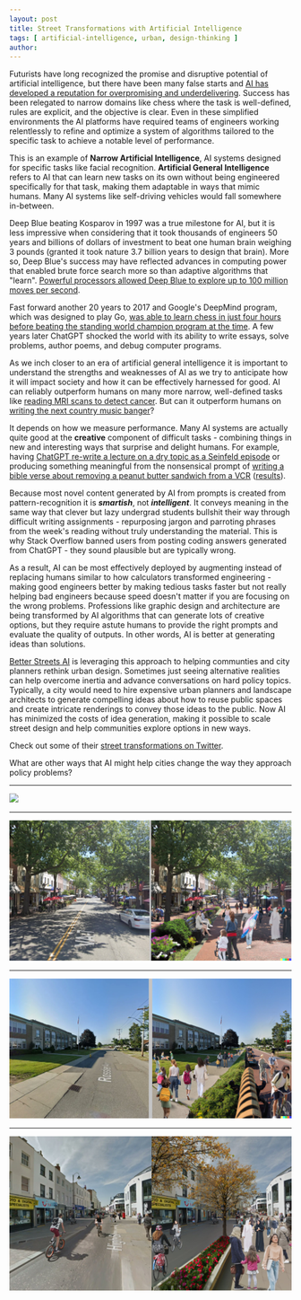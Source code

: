 ```yaml
---
layout: post
title: Street Transformations with Artificial Intelligence
tags: [ artificial-intelligence, urban, design-thinking ]
author:
---
```


Futurists have long recognized the promise and disruptive potential of artificial intelligence, but there have been many false starts and [AI has developed a reputation for overpromising and underdelivering](https://podcasts.apple.com/gb/podcast/ai-failure-series-overpromising-and-underdelivering/id1279927057?i=1000546421391). Success has been relegated to narrow domains like chess where the task is well-defined, rules are explicit, and the objective is clear. Even in these simplified environments the AI platforms have required teams of engineers working relentlessly to refine and optimize a system of algorithms tailored to the specific task to achieve a notable level of performance. 

This is an example of **Narrow Artificial Intelligence**, AI systems designed for specific tasks like facial recognition. **Artificial General Intelligence** refers to AI that can learn new tasks on its own without being engineered specifically for that task, making them adaptable in ways that mimic humans. Many AI systems like self-driving vehicles would fall somewhere in-between.  

Deep Blue beating Kosparov in 1997 was a true milestone for AI, but it is less impressive when considering that it took thousands of engineers 50 years and billions of dollars of investment to beat one human brain weighing 3 pounds (granted it took nature 3.7 billion years to design that brain). More so, Deep Blue's success may have reflected advances in computing power that enabled brute force search more so than adaptive algorithms that "learn". [Powerful processors allowed Deep Blue to explore up to 100 million moves per second](https://spectrum.ieee.org/how-ibms-deep-blue-beat-world-champion-chess-player-garry-kasparov). 

Fast forward another 20 years to 2017 and Google's DeepMind program, which was designed to play Go, [was able to learn chess in just four hours before beating the standing world champion program at the time](https://www.kasparov.com/blog-post/alphazero-ai-beats-champion-chess-program-after-teaching-itself-in-four-hours/). A few years later ChatGPT shocked the world with its ability to write essays, solve problems, author poems, and debug computer programs.   

As we inch closer to an era of artificial general intelligence it is important to understand the strengths and weaknesses of AI as we try to anticipate how it will impact society and how it can be effectively harnessed for good. AI can reliably outperform humans on many more narrow, well-defined tasks like [reading MRI scans to detect cancer](https://www.cancer.gov/news-events/cancer-currents-blog/2022/artificial-intelligence-cancer-imaging). But can it outperform humans on [writing the next country music banger](https://youtu.be/EPs6wdM7S3U)?  

It depends on how we measure performance. Many AI systems are actually quite good at the **creative** component of difficult tasks - combining things in new and interesting ways that surprise and delight humans. For example, having [ChatGPT re-write a lecture on a dry topic as a Seinfeld episode](https://boingboing.net/2022/12/02/openais-chatgpt-is-a-decent-poet-and-seinfeld-show-writer.html) or producing something meaningful from the nonsensical prompt of [writing a bible verse about removing a peanut butter sandwich from a VCR](https://www.springboard.com/blog/news/chatgpt-revolution/) ([results](https://raw.githubusercontent.com/DS4PS/ds4ps.github.io/master/_posts/img/pb-vcr-bible-verse.jpg)). 

Because most novel content generated by AI from prompts is created from pattern-recognition it is _**smartish**_, not _**intelligent**_. It conveys meaning in the same way that clever but lazy undergrad students bullshit their way through difficult writing assignments - repurposing jargon and parroting phrases from the week's reading without truly understanding the material. This is why Stack Overflow banned users from posting coding answers generated from ChatGPT - they sound plausible but are typically wrong. 

As a result, AI can be most effectively deployed by augmenting instead of replacing humans similar to how calculators transformed engineering - making good engineers better by making tedious tasks faster but not really helping bad engineers because speed doesn't matter if you are focusing on the wrong problems. Professions like graphic design and architecture are being transformed by AI algorithms that can generate lots of creative options, but they require astute humans to provide the right prompts and evaluate the quality of outputs. In other words, AI is better at generating ideas than solutions. 

[Better Streets AI](https://betterstreets.ai/) is leveraging this approach to helping communties and city planners rethink urban design. Sometimes just seeing alternative realities can help overcome inertia and advance conversations on hard policy topics. Typically, a city would need to hire expensive urban planners and landscape architects to generate compelling ideas about how to reuse public spaces and create intricate renderings to convey those ideas to the public. Now AI has minimized the costs of idea generation, making it possible to scale street design and help communities explore options in new ways. 

Check out some of their [street transformations on Twitter](https://twitter.com/betterstreetsai). 

What are other ways that AI might help cities change the way they approach policy problems? 

---------

![](https://raw.githubusercontent.com/DS4PS/ds4ps.github.io/master/_posts/img/street-transform-04.png)

---------

![](https://raw.githubusercontent.com/DS4PS/ds4ps.github.io/master/_posts/img/street-transform-03.png)

---------

![](https://raw.githubusercontent.com/DS4PS/ds4ps.github.io/master/_posts/img/street-transform-02.png)

---------

![](https://raw.githubusercontent.com/DS4PS/ds4ps.github.io/master/_posts/img/street-transform-01.png)

